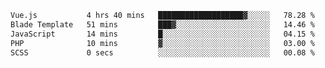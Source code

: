 <!--START_SECTION:waka-->

```txt
Vue.js           4 hrs 40 mins   ███████████████████▓░░░░░   78.28 %
Blade Template   51 mins         ███▓░░░░░░░░░░░░░░░░░░░░░   14.46 %
JavaScript       14 mins         █░░░░░░░░░░░░░░░░░░░░░░░░   04.15 %
PHP              10 mins         ▓░░░░░░░░░░░░░░░░░░░░░░░░   03.00 %
SCSS             0 secs          ░░░░░░░░░░░░░░░░░░░░░░░░░   00.08 %
```

<!--END_SECTION:waka-->
